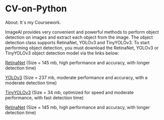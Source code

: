 # CV-on-Python
About:
It`s my Coursework.

ImageAI provides very convenient and powerful methods to perform object detection on images and extract each object from the image. The object detection class supports RetinaNet, YOLOv3 and TinyYOLOv3. To start performing object detection, you must download the RetinaNet, YOLOv3 or TinyYOLOv3 object detection model via the links below:

[RetinaNet](https://github.com/OlafenwaMoses/ImageAI/releases/download/1.0/resnet50_coco_best_v2.0.1.h5) (Size = 145 mb, high performance and accuracy, with longer detection time)

[YOLOv3](https://github.com/OlafenwaMoses/ImageAI/releases/download/1.0/yolo.h5) (Size = 237 mb, moderate performance and accuracy, with a moderate detection time)

[TinyYOLOv3](https://github.com/OlafenwaMoses/ImageAI/releases/download/1.0/yolo-tiny.h5) (Size = 34 mb, optimized for speed and moderate performance, with fast detection time)

[RetinaNet](https://github.com/OlafenwaMoses/ImageAI/releases/download/1.0/resnet50_coco_best_v2.0.1.h5) (Size = 145 mb, high performance and accuracy, with longer detection time)
